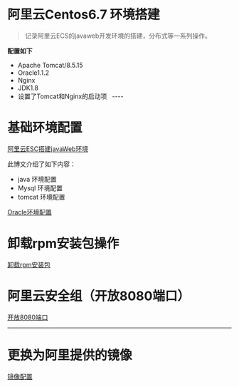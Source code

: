# 阿里云Centos6.7 环境搭建
> 记录阿里云ECS的javaweb开发环境的搭建，分布式等一系列操作。

**配置如下**

* Apache Tomcat/8.5.15
* Oracle1.1.2
* Nginx
* JDK1.8
* 设置了Tomcat和Nginx的启动项
   ----
   
   
# 基础环境配置
[阿里云ESC搭建javaWeb环境](http://blog.csdn.net/qq_15807167/article/details/70941644)

此博文介绍了如下内容：
* java 环境配置
* Mysql 环境配置
* tomcat 环境配置

[Oracle环境配置](http://www.cnblogs.com/crazyMyWay/articles/4371984.html)

# 卸载rpm安装包操作
[卸载rpm安装包](http://blog.csdn.net/qq_15807167/article/details/72872563)

# 阿里云安全组（开放8080端口）
[开放8080端口](http://blog.csdn.net/swl979623074/article/details/71910308)



------
# 更换为阿里提供的镜像
[镜像配置](https://market.aliyun.com/products/53400005/cmjj014846.html?spm=5176.2020520101.image.selectFromMarketplace.2x4LKn)
